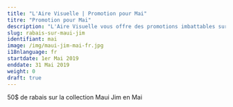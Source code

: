 ```yaml
---
title: "L'Aire Visuelle | Promotion pour Mai"
titre: "Promotion pour Mai"
description: "L'Aire Visuelle vous offre des promotions imbattables sur tous produits de la vue."
slug: rabais-sur-maui-jim
identifiant: mai
image: /img/maui-jim-mai-fr.jpg
i18nlanguage: fr
startdate: 1er Mai 2019
enddate: 31 Mai 2019
weight: 0
draft: true
---
```


50$ de rabais sur la collection Maui Jim en Mai
